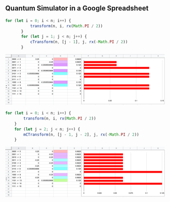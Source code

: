 ## Quantum Simulator in a Google Spreadsheet
```js
for (let i = 0; i < n; i++) {
           transform(n, i, rx(Math.PI / 2))
       }
       for (let j = 1; j < n; j++) {
           cTransform(n, [j - 1], j, rx(-Math.PI / 2))
       }
```
![](fibonacci.png)
```js
for (let i = 0; i < n; i++) {
        transform(n, i, rx(Math.PI / 2))
    }
    for (let j = 2; j < n; j++) {
        mCTransform(n, [j - 1, j - 2], j, rx(-Math.PI / 2))
    }
```
![](tribonacci.png)
